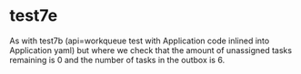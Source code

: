 # test7e

As with test7b (api=workqueue test with Application code inlined into
Application yaml) but where we check that the amount of unassigned 
tasks remaining is 0 and the number of tasks in the outbox is 6.